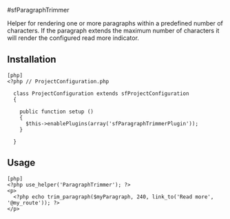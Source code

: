 #sfParagraphTrimmer

Helper for rendering one or more paragraphs within a predefined number of characters. If the paragraph extends the maximum number of characters it will render the configured read more indicator.

## Installation

    [php]
    <?php // ProjectConfiguration.php
    
      class ProjectConfiguration extends sfProjectConfiguration
      {
    
        public function setup ()
        {
          $this->enablePlugins(array('sfParagraphTrimmerPlugin'));
        }
    
      }

## Usage

    [php]
    <?php use_helper('ParagraphTrimmer'); ?>
    <p>
      <?php echo trim_paragraph($myParagraph, 240, link_to('Read more', '@my_route')); ?>
    </p>